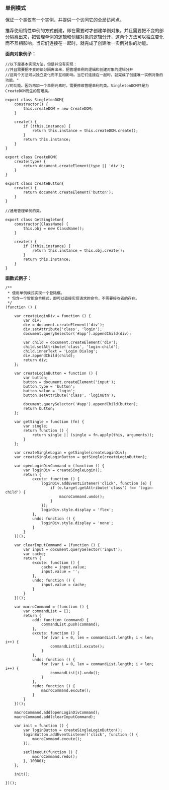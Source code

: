 ### 单例模式

保证一个类仅有一个实例，并提供一个访问它的全局访问点。

推荐使用惰性单例的方式创建，即在需要时才创建单例对象。并且需要把不变的部分隔离出来，把管理单例的逻辑和创建对象的逻辑分开，这两个方法可以独立变化而不互相影响。当它们连接在一起时，就完成了创建唯一实例对象的功能。

**面向对象例子：**

```
//以下是基本实现方法，但是并没有实现：
//并且需要把不变的部分隔离出来，把管理单例的逻辑和创建对象的逻辑分开
//这两个方法可以独立变化而不互相影响。当它们连接在一起时，就完成了创建唯一实例对象的功能。"
//的功能。因为再加一个单例元素时，需要修改管理单利的类。SingletonDOM只是为CreateDOM而生的管理类。

export class SingletonDOM{
    constructor() {
        this.createDOM = new CreateDOM;
    }

    create() {
        if (!this.instance) {
            return this.instance = this.createDOM.create();
        }
        return this.instance;
    }
}

export class CreateDOM{
    create(type) {
        return document.createElement(type || 'div');
    }
}

export class CreateButton{
    create() {
        return document.createElement('button');
    }
}

//通用管理单例的类。

export class GetSingleton{
    constructor(ClassName) {
        this.obj = new ClassName();
    }

    create() {
        if (!this.instance) {
            return this.instance = this.obj.create();
        }
        return this.instance;
    }
}

```


**函数式例子：**

	/**
	 * 使用单例模式实现一个登陆框。
	 * 包含一个智能命令模式，即可以直接实现请求的命令，不需要接收者的存在。
	 */
	(function () {

	    var createLoginDiv = function () {
	        var div;
	        div = document.createElement('div');
	        div.setAttribute('class', 'login');
	        document.querySelector('#app').appendChild(div);
	        
	        var child = document.createElement('div');
	        child.setAttribute('class', 'login-child');
	        child.innerText = 'Login Dialog';
	        div.appendChild(child);
	        return div;
	    };

	    var createLoginButton = function () {
	        var button;
	        button = document.createElement('input');
	        button.type = 'button';
	        button.value = 'login';
	        button.setAttribute('class', 'loginBtn');
	        
	        document.querySelector('#app').appendChild(button);
	        return button;
	    };

	    var getSingle = function (fn) {
	        var single;
	        return function () {
	            return single || (single = fn.apply(this, arguments));
	        }
	    };

	    var createSingleLogin = getSingle(createLoginDiv);
	    var createSingleLoginButton = getSingle(createLoginButton);

	    var openLoginDivCommand = (function () {
	        var loginDiv = createSingleLogin();
	        return {
	            excute: function () {
	                loginDiv.addEventListener('click', function (e) {
	                    if (e.target.getAttribute('class') !== 'login-child') {
	                        macroCommand.undo();
	                    }
	                });
	                loginDiv.style.display = 'flex';
	            },
	            undo: function () {
	                loginDiv.style.display = 'none';
	            }
	        }
	    })();

	    var clearInputCommand = (function () {
	        var input = document.querySelector('input');
	        var cache;
	        return {
	            excute: function () {
	                cache = input.value;
	                input.value = '';
	            },
	            undo: function () {
	                input.value = cache;
	            }
	        }
	    })();

	    var macroCommand = (function () {
	        var commandList = [];
	        return {
	            add: function (command) {
	                commandList.push(command);
	            },
	            excute: function () {
	                for (var i = 0, len = commandList.length; i < len; i++) {
	                    commandList[i].excute();
	                }
	            },
	            undo: function () {
	                for (var i = 0, len = commandList.length; i < len; i++) {
	                    commandList[i].undo();
	                }
	            },
	            redo: function () {
	                macroCommand.excute();
	            }
	        }
	    })();

	    macroCommand.add(openLoginDivCommand);
	    macroCommand.add(clearInputCommand);

	    var init = function () {
	        var loginButton = createSingleLoginButton();
	        loginButton.addEventListener('click', function () {
	            macroCommand.excute();
	        });

	        setTimeout(function () {
	            macroCommand.redo();
	        }, 10000);
	    };

	    init();

	})();
<!--stackedit_data:
eyJoaXN0b3J5IjpbMTE3NDE5NzQwMF19
-->